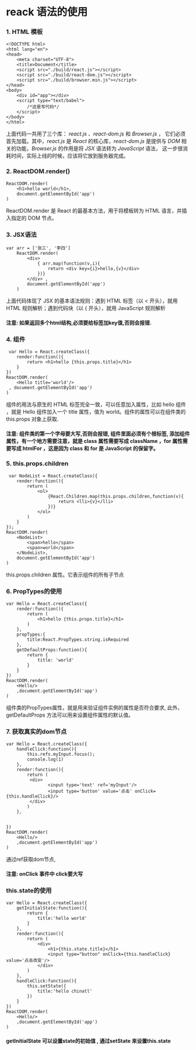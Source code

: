 # reack 语法的使用
### 1. HTML 模板
    <!DOCTYPE html>
    <html lang="en">
    <head>
        <meta charset="UTF-8">
        <title>Document</title>
        <script src="./build/react.js"></script>
        <script src="./build/react-dom.js"></script>
        <script src="./build/browser.min.js"></script>
    </head>
    <body>
        <div id="app"></div>
        <script type="text/babel">
            /*这是写代码*/
        </script>
    </body>
    </html>
上面代码一共用了三个库： *react.js* 、*react-dom.js* 和 *Browser.js* ，
它们必须首先加载。其中，*react.js* 是 *React* 的核心库，*react-dom.js*
是提供与 *DOM* 相关的功能，*Browser.js* 的作用是将 *JSX* 语法转为 *JavaScript* 语法，
这一步很消耗时间，实际上线的时候，应该将它放到服务器完成。
### 2. ReactDOM.render()
    ReactDOM.render(
        <h1>hello world</h1>,
        document.getElementById('app')
    )
ReactDOM.render 是 React 的最基本方法，用于将模板转为 HTML 语言，并插入指定的 DOM 节点。
### 3. JSX语法
    var arr = ['张三', '李四']
        ReactDOM.render(
            <div>
                { arr.map(function(v,i){
                    return <div key={i}>hello,{v}</div>
                })}
            </div> ,
            document.getElementById('app')
        )
上面代码体现了 JSX 的基本语法规则：遇到 HTML 标签（以 < 开头），就用 HTML 规则解析；遇到代码块（以 { 开头），就用 JavaScript 规则解析   
#### 注意: 如果返回多个html结构,必须要给标签加key值,否则会报错.
### 4. 组件
     var Hello = React.createClass({
        render:function(){
            return <h1>hello {this.props.title}</h1>   
        }
    })
    ReactDOM.render(
        <Hello title='world'/>
     , document.getElementById('app')
    )
组件的用法与原生的 HTML 标签完全一致，可以任意加入属性，比如 hello 组件 ，就是 Hello 组件加入一个 title 属性，值为 world。组件的属性可以在组件类的 this.props 对象上获取.
#### 注意: 组件类的第一个字母要大写,否则会报错, 组件里面必须有个根标签, 添加组件属性，有一个地方需要注意，就是 class 属性需要写成 className ，for 属性需要写成 htmlFor ，这是因为 class 和 for 是 JavaScript 的保留字。
### 5. this.props.children
     var NodeList = React.createClass({
        render:function(){
            return (
                <ol>
                    {React.Children.map(this.props.children,function(v){
                        return <lli>{v}</lli>
                    })}                        
                </ol>
            )
        }
    });
    ReactDOM.render(
        <NodeList>
            <span>hello</span>
            <span>world</span>
        </NodeList>,
        document.getElementById('app')
    )
this.props.children 属性。它表示组件的所有子节点
### 6. PropTypes的使用
    var Hello = React.createClass({
        render:function(){
            return (
                <h1>hello {this.props.title}</h1>  
            )
        },
        propTypes:{
            title:React.PropTypes.string.isRequired
        },
        getDefaultProps:function(){
            return {
                title: 'world'
            }
        }
    })
    ReactDOM.render(
        <Hello/>
        ,document.getElementById('app')
    )
组件类的PropTypes属性，就是用来验证组件实例的属性是否符合要求, 此外，getDefaultProps 方法可以用来设置组件属性的默认值。
### 7. 获取真实的dom节点
    var Hello = React.createClass({
        handleClick:function(){
            this.refs.myInput.focus();
            console.log(1)
        },
        render:function(){
            return (
             <div>
                    <input type='text' ref='myInput'/>   
                    <input type='button' value='点击' onClick={this.handleClick}/> 
             </div>  
            )
        },


    })
    ReactDOM.render(
        <Hello/>
        ,document.getElementById('app')
    )
通过ref获取dom节点,
#### 注意: onClick 事件中 click要大写
### this.state的使用
    var Hello = React.createClass({
        getInitialState:function(){
            return {
                title:'hello world'
            }
        },
        render:function(){
            return (
                <div>
                    <h1>{this.state.title}</h1>
                    <input type="button" onClick={this.handleClick} value='点击改变'/>
                </div>
            )
        },
        handleClick:function(){
            this.setState({
                title:'hello chinatl'
            })
        }
    })
    ReactDOM.render(
        <Hello/>
        ,document.getElementById('app')
    )
#### getInitialState 可以设置state的初始值 , 通过setState 来设置this.state    

    
    